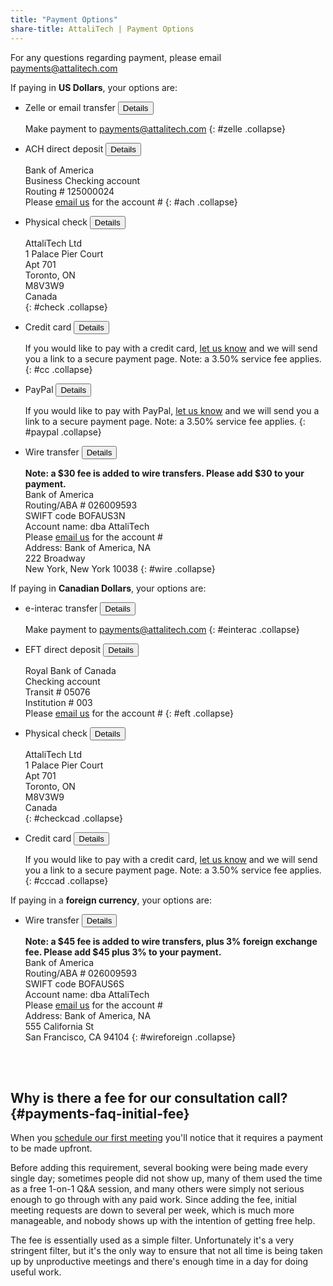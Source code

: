 ```yaml
---
title: "Payment Options"
share-title: AttaliTech | Payment Options
---
```


For any questions regarding payment, please email [payments@attalitech.com](mailto:payments@attalitech.com)

If paying in **US Dollars**, your options are:

- Zelle or email transfer <button data-target="#zelle" class="btn btn-link" data-toggle="collapse">Details</button>

  Make payment to [payments@attalitech.com](mailto:payments@attalitech.com)
  {: #zelle .collapse}
  
- ACH direct deposit <button data-target="#ach" class="btn btn-link" data-toggle="collapse">Details</button>

  Bank of America  
  Business Checking account  
  Routing # 125000024  
  Please [email us](mailto:payments@attalitech.com) for the account #
  {: #ach .collapse}
  
- Physical check <button data-target="#check" class="btn btn-link" data-toggle="collapse">Details</button>

  AttaliTech Ltd  
  1 Palace Pier Court  
  Apt 701  
  Toronto, ON  
  M8V3W9  
  Canada  
  {: #check .collapse}
  
- Credit card <button data-target="#cc" class="btn btn-link" data-toggle="collapse">Details</button>

  If you would like to pay with a credit card, [let us know](mailto:payments@attalitech.com) and we will send you a link to a secure payment page. Note: a 3.50% service fee applies.
  {: #cc .collapse}
  
- PayPal <button data-target="#paypal" class="btn btn-link" data-toggle="collapse">Details</button>

  If you would like to pay with PayPal, [let us know](mailto:payments@attalitech.com) and we will send you a link to a secure payment page. Note: a 3.50% service fee applies.
  {: #paypal .collapse}
  
- Wire transfer <button data-target="#wire" class="btn btn-link" data-toggle="collapse">Details</button>

  **Note: a $30 fee is added to wire transfers. Please add $30 to your payment.**  
  Bank of America  
  Routing/ABA # 026009593   
  SWIFT code BOFAUS3N  
  Account name: dba AttaliTech  
  Please [email us](mailto:payments@attalitech.com) for the account #  
  Address: Bank of America, NA  
  222 Broadway   
  New York, New York 10038
  {: #wire .collapse}


If paying in **Canadian Dollars**, your options are:

- e-interac transfer <button data-target="#einterac" class="btn btn-link" data-toggle="collapse">Details</button>

  Make payment to [payments@attalitech.com](mailto:payments@attalitech.com)
  {: #einterac .collapse}

- EFT direct deposit <button data-target="#eft" class="btn btn-link" data-toggle="collapse">Details</button>

  Royal Bank of Canada  
  Checking account  
  Transit # 05076  
  Institution # 003  
  Please [email us](mailto:payments@attalitech.com) for the account #
  {: #eft .collapse}

- Physical check <button data-target="#checkcad" class="btn btn-link" data-toggle="collapse">Details</button>

  AttaliTech Ltd  
  1 Palace Pier Court  
  Apt 701  
  Toronto, ON  
  M8V3W9  
  Canada  
  {: #checkcad .collapse}

- Credit card <button data-target="#cccad" class="btn btn-link" data-toggle="collapse">Details</button>

  If you would like to pay with a credit card, [let us know](mailto:payments@attalitech.com) and we will send you a link to a secure payment page. Note: a 3.50% service fee applies.
  {: #cccad .collapse}

If paying in a **foreign currency**, your options are:

- Wire transfer <button data-target="#wireforeign" class="btn btn-link" data-toggle="collapse">Details</button>

  **Note: a $45 fee is added to wire transfers, plus 3% foreign exchange fee. Please add $45 plus 3% to your payment.**  
  Bank of America  
  Routing/ABA # 026009593   
  SWIFT code BOFAUS6S  
  Account name: dba AttaliTech  
  Please [email us](mailto:payments@attalitech.com) for the account #  
  Address: Bank of America, NA  
  555 California St   
  San Francisco, CA 94104
  {: #wireforeign .collapse}
  
<br/><br/>

<div id="faq"></div>

## Why is there a fee for our consultation call? {#payments-faq-initial-fee}

When you [schedule our first meeting](https://calendly.com/attalitech/meeting) you'll notice that it requires a payment to be made upfront. 

Before adding this requirement, several booking were being made every single day; sometimes people did not show up, many of them used the time as a free 1-on-1 Q&A session, and many others were simply not serious enough to go through with any paid work. Since adding the fee, initial meeting requests are down to several per week, which is much more manageable, and nobody shows up with the intention of getting free help.

The fee is essentially used as a simple filter. Unfortunately it's a very stringent filter, but it's the only way to ensure that not all time is being taken up by unproductive meetings and there's enough time in a day for doing useful work.
